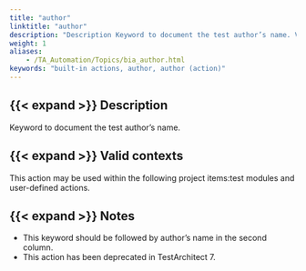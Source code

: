 ```yaml
--- 
title: "author"
linktitle: "author"
description: "Description Keyword to document the test author’s name. Valid contexts This action may be used within the following project items: test modules and user-defined actions. Notes This keyword should be ..."
weight: 1
aliases: 
    - /TA_Automation/Topics/bia_author.html
keywords: "built-in actions, author, author (action)"
---
```


## {{< expand >}} Description

Keyword to document the test author’s name.

## {{< expand >}} Valid contexts

This action may be used within the following project items:test modules and user-defined actions.

## {{< expand >}} Notes

-   This keyword should be followed by author’s name in the second column.
-   This action has been deprecated in TestArchitect 7.



